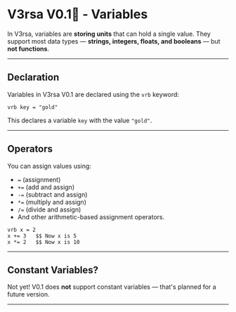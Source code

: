 # V3rsa V0.1🐤 - Variables
In V3rsa, variables are **storing units** that can hold a single value. They support most data types — **strings, integers, floats, and booleans** — but **not functions**.
***
## Declaration
Variables in V3rsa V0.1 are declared using the `vrb` keyword:
```v3rs
vrb key = "gold"
```
This declares a variable `key` with the value `"gold"`.
***
## Operators
You can assign values using:
* `=` (assignment)
* `+=` (add and assign)
* `-=` (subtract and assign)
* `*=` (multiply and assign)
* `/=` (divide and assign)
* And other arithmetic-based assignment operators.
```v3rs
vrb x = 2
x += 3   $$ Now x is 5
x *= 2   $$ Now x is 10
```
---
## Constant Variables?
Not yet!
V0.1 does **not** support constant variables — that's planned for a future version.
***
